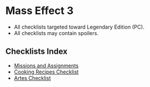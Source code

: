 # Mass Effect 3

- All checklists targeted toward Legendary Edition (PC).
- All checklists may contain spoilers.

## Checklists Index

- [Missions and Assignments](missions_and_assignments.md)
- [Cooking Recipes Checklist](cooking_recipes.md)
- [Artes Checklist](artes.md)

